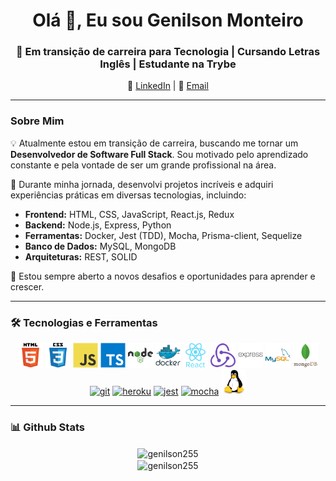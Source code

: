 <h1 align="center">Olá 👋, Eu sou Genilson Monteiro</h1>
<h3 align="center">🚀 Em transição de carreira para Tecnologia | Cursando Letras Inglês | Estudante na Trybe</h3>

<p align="center">🔗 
  <a href="https://www.linkedin.com/in/genilson-monteiro-585635186//" target="_blank">LinkedIn</a> |
  📧 <a href="mailto:genilson255@gmail.com">Email</a>
</p>

---

### Sobre Mim

💡 Atualmente estou em transição de carreira, buscando me tornar um **Desenvolvedor de Software Full Stack**. Sou motivado pelo aprendizado constante e pela vontade de ser um grande profissional na área.

💼 Durante minha jornada, desenvolvi projetos incríveis e adquiri experiências práticas em diversas tecnologias, incluindo:

- **Frontend:** HTML, CSS, JavaScript, React.js, Redux
- **Backend:** Node.js, Express, Python
- **Ferramentas:** Docker, Jest (TDD), Mocha, Prisma-client, Sequelize
- **Banco de Dados:** MySQL, MongoDB
- **Arquiteturas:** REST, SOLID

🌱 Estou sempre aberto a novos desafios e oportunidades para aprender e crescer.

---

### 🛠️ Tecnologias e Ferramentas
<p align="center">
  <a href="https://www.w3.org/html/" target="_blank" rel="noreferrer"><img src="https://raw.githubusercontent.com/devicons/devicon/master/icons/html5/html5-original-wordmark.svg" alt="html5" width="40" height="40"/></a>
  <a href="https://www.w3schools.com/css/" target="_blank" rel="noreferrer"><img src="https://raw.githubusercontent.com/devicons/devicon/master/icons/css3/css3-original-wordmark.svg" alt="css3" width="40" height="40"/></a>
  <a href="https://developer.mozilla.org/en-US/docs/Web/JavaScript" target="_blank" rel="noreferrer"><img src="https://raw.githubusercontent.com/devicons/devicon/master/icons/javascript/javascript-original.svg" alt="javascript" width="40" height="40"/></a>
  <a href="https://www.typescriptlang.org/" target="_blank" rel="noreferrer"><img src="https://raw.githubusercontent.com/devicons/devicon/master/icons/typescript/typescript-original.svg" alt="typescript" width="40" height="40"/></a>
  <a href="https://nodejs.org/" target="_blank" rel="noreferrer"><img src="https://raw.githubusercontent.com/devicons/devicon/master/icons/nodejs/nodejs-original-wordmark.svg" alt="nodejs" width="40" height="40"/></a>
  <a href="https://www.docker.com/" target="_blank" rel="noreferrer"><img src="https://raw.githubusercontent.com/devicons/devicon/master/icons/docker/docker-original-wordmark.svg" alt="docker" width="40" height="40"/></a>
  <a href="https://reactjs.org/" target="_blank" rel="noreferrer"><img src="https://raw.githubusercontent.com/devicons/devicon/master/icons/react/react-original-wordmark.svg" alt="react" width="40" height="40"/></a>
  <a href="https://redux.js.org/" target="_blank" rel="noreferrer"><img src="https://raw.githubusercontent.com/devicons/devicon/master/icons/redux/redux-original.svg" alt="redux" width="40" height="40"/></a>
  <a href="https://expressjs.com/" target="_blank" rel="noreferrer"><img src="https://raw.githubusercontent.com/devicons/devicon/master/icons/express/express-original-wordmark.svg" alt="express" width="40" height="40"/></a>
  <a href="https://www.mysql.com/" target="_blank" rel="noreferrer"><img src="https://raw.githubusercontent.com/devicons/devicon/master/icons/mysql/mysql-original-wordmark.svg" alt="mysql" width="40" height="40"/></a>
  <a href="https://www.mongodb.com/" target="_blank" rel="noreferrer"><img src="https://raw.githubusercontent.com/devicons/devicon/master/icons/mongodb/mongodb-original-wordmark.svg" alt="mongodb" width="40" height="40"/></a>
  <a href="https://git-scm.com/" target="_blank" rel="noreferrer"><img src="https://www.vectorlogo.zone/logos/git-scm/git-scm-icon.svg" alt="git" width="40" height="40"/></a>
  <a href="https://heroku.com" target="_blank" rel="noreferrer"><img src="https://www.vectorlogo.zone/logos/heroku/heroku-icon.svg" alt="heroku" width="40" height="40"/></a>
  <a href="https://jestjs.io/" target="_blank" rel="noreferrer"><img src="https://www.vectorlogo.zone/logos/jestjsio/jestjsio-icon.svg" alt="jest" width="40" height="40"/></a>
  <a href="https://mochajs.org/" target="_blank" rel="noreferrer"><img src="https://www.vectorlogo.zone/logos/mochajs/mochajs-icon.svg" alt="mocha" width="40" height="40"/></a>
  <a href="https://www.linux.org/" target="_blank" rel="noreferrer"><img src="https://raw.githubusercontent.com/devicons/devicon/master/icons/linux/linux-original.svg" alt="linux" width="40" height="40"/></a>
</p>

---

### 📊 Github Stats
<div align="center">
  <img src="https://github-readme-stats.vercel.app/api?username=https://github.com/genilson-dev&show_icons=true&hide_border=true&theme=github_dark&include_all_commits=true" align="center" alt="genilson255" />
</div>
<div align="center">
  <img src="https://github-readme-stats.vercel.app/api/top-langs/?username=https://github.com/genilson-dev&layout=compact&theme=github_dark" align="center" alt="genilson255" />
</div>
